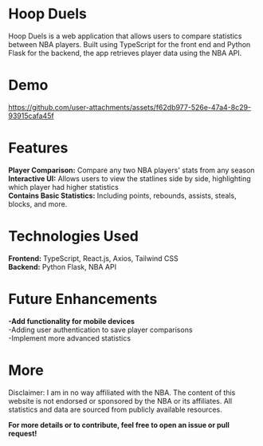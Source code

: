 # Hoop Duels
Hoop Duels is a web application that allows users to compare statistics
between NBA players. Built using TypeScript for the front end and Python Flask for the 
backend, the app retrieves player data using the NBA API.

# Demo

https://github.com/user-attachments/assets/f62db977-526e-47a4-8c29-93915cafa45f

# Features
**Player Comparison:** Compare any two NBA players' stats from any season<br>
**Interactive UI:** Allows users to view the statlines side by side, highlighting which player had higher statistics<br>
**Contains Basic Statistics:** Including points, rebounds, assists, steals, blocks, and more.

# Technologies Used
**Frontend:** TypeScript, React.js, Axios, Tailwind CSS<br>
**Backend:** Python Flask, NBA API

# Future Enhancements
**-Add functionality for mobile devices**<br>
-Adding user authentication to save player comparisons<br>
-Implement more advanced statistics


# More
Disclaimer: I am in no way affiliated with the NBA. The content of this website is not endorsed or sponsored by the NBA or its affiliates. All statistics and data are sourced from publicly available resources.

**For more details or to contribute, feel free to open an issue or pull request!**
